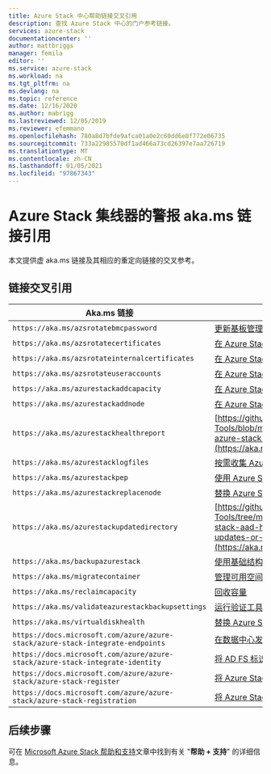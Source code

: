 ```yaml
---
title: Azure Stack 中心帮助链接交叉引用
description: 查找 Azure Stack 中心的门户参考链接。
services: azure-stack
documentationcenter: ''
author: mattbriggs
manager: femila
editor: ''
ms.service: azure-stack
ms.workload: na
ms.tgt_pltfrm: na
ms.devlang: na
ms.topic: reference
ms.date: 12/16/2020
ms.author: mabrigg
ms.lastreviewed: 12/05/2019
ms.reviewer: efemmano
ms.openlocfilehash: 780a8d7bfde9afca01a0e2c60dd6e8f772e06735
ms.sourcegitcommit: 733a22985570df1ad466a73cd26397e7aa726719
ms.translationtype: MT
ms.contentlocale: zh-CN
ms.lasthandoff: 01/05/2021
ms.locfileid: "97867343"
---
```

# <a name="alerts-akams-link-reference-for-azure-stack-hub"></a>Azure Stack 集线器的警报 aka.ms 链接引用

本文提供虚 aka.ms 链接及其相应的重定向链接的交叉参考。

## <a name="link-cross-reference"></a>链接交叉引用

| Aka.ms 链接 | 项目 |
| --- | --- |
| `https://aka.ms/azsrotatebmcpassword` | [更新基板管理控制器 (BMC) 凭据](../../operator/azure-stack-rotate-secrets.md#update-the-bmc-credential) |
| `https://aka.ms/azsrotatecertificates` | [在 Azure Stack 中轮换机密](../../operator/azure-stack-rotate-secrets.md) |
| `https://aka.ms/azsrotateinternalcertificates` | [在 Azure Stack 中轮换机密](../../operator/azure-stack-rotate-secrets.md) |
| `https://aka.ms/azsrotateuseraccounts` | [在 Azure Stack 中轮换机密](../../operator/azure-stack-rotate-secrets.md) |
| `https://aka.ms/azurestackaddcapacity` | [在 Azure Stack 中添加更多缩放单元节点](../../operator/azure-stack-add-scale-node.md) |
| `https://aka.ms/azurestackaddnode` | [在 Azure Stack 中添加更多缩放单元节点](../../operator/azure-stack-add-scale-node.md) |
| `https://aka.ms/azurestackhealthreport` | [https://github.com/Azure/AzureStack-Tools/blob/master/Identity/README.md#retrieve-azure-stack-identity-health-report](https://aka.ms/aa708dy) |
| `https://aka.ms/azurestacklogfiles` | [按需收集 Azure Stack 诊断日志](../../operator/azure-stack-configure-on-demand-diagnostic-log-collection-portal.md) |
| `https://aka.ms/azurestackpep` | [使用 Azure Stack 中的特权终结点](../../operator/azure-stack-privileged-endpoint.md) |
| `https://aka.ms/azurestackreplacenode` | [替换 Azure Stack 集成系统上的缩放单位节点](../../operator/azure-stack-replace-node.md) |
| `https://aka.ms/azurestackupdatedirectory` | [https://github.com/Azure/AzureStack-Tools/tree/master/Identity#updating-the-azure-stack-aad-home-directory-after-installing-updates-or-new-resource-providers](https://aka.ms/aa700j2) |
| `https://aka.ms/backupazurestack` | [使用基础结构备份服务恢复 Azure Stack 中的数据](../../operator/azure-stack-backup-infrastructure-backup.md) |
| `https://aka.ms/migratecontainer` | [管理可用空间](../../operator/azure-stack-manage-storage-shares.md#manage-available-space) |
| `https://aka.ms/reclaimcapacity` | [回收容量](../../operator/azure-stack-manage-storage-accounts.md#reclaim) |
| `https://aka.ms/validateazurestackbackupsettings` | [运行验证工具以测试网络基础结构](../../operator/azure-stack-diagnostic-test.md#run-validation-tool-to-test-infrastructure-backup-settings) |
| `https://aka.ms/virtualdiskhealth` | [替换 Azure Stack 中的物理磁盘](../../operator/azure-stack-replace-disk.md) |
| `https://docs.microsoft.com/azure/azure-stack/azure-stack-integrate-endpoints` | [在数据中心发布 Azure Stack 服务](../../operator/azure-stack-integrate-endpoints.md) |
| `https://docs.microsoft.com/azure/azure-stack/azure-stack-integrate-identity` | [将 AD FS 标识与 Azure Stack 数据中心集成](../../operator/azure-stack-integrate-identity.md) |
| `https://docs.microsoft.com/azure/azure-stack/azure-stack-register` | [将 Azure Stack 注册到 Azure](../../operator/azure-stack-registration.md) |
| `https://docs.microsoft.com/azure/azure-stack/azure-stack-registration` | [将 Azure Stack 注册到 Azure](../../operator/azure-stack-registration.md) |

## <a name="next-steps"></a>后续步骤

可在 [Microsoft Azure Stack 帮助和支持](../../operator/azure-stack-help-and-support-overview.md)文章中找到有关 "**帮助 + 支持**" 的详细信息。
